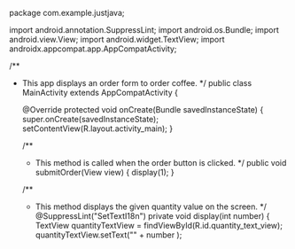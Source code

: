 package com.example.justjava;


import android.annotation.SuppressLint;
import android.os.Bundle;
import android.view.View;
import android.widget.TextView;
import androidx.appcompat.app.AppCompatActivity;

/**
 * This app displays an order form to order coffee.
 */
public class MainActivity extends AppCompatActivity {

    @Override
    protected void onCreate(Bundle savedInstanceState) {
        super.onCreate(savedInstanceState);
        setContentView(R.layout.activity_main);
    }

    /**
     * This method is called when the order button is clicked.
     */
    public void submitOrder(View view) { display(1); }

    /**
     * This method displays the given quantity value on the screen.
     */
    @SuppressLint("SetTextI18n")
    private void display(int number) {
        TextView quantityTextView = findViewById(R.id.quantity_text_view);
        quantityTextView.setText("" + number );
